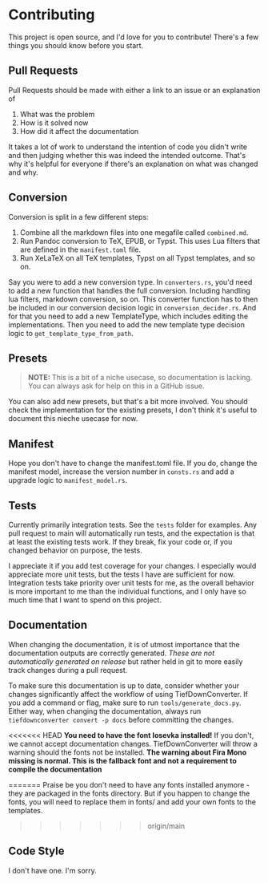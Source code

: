 # Contributing

This project is open source, and I'd love for you to contribute!
There's a few things you should know before you start.

## Pull Requests

Pull Requests should be made with either a link to an issue or an explanation of

1. What was the problem
2. How is it solved now
3. How did it affect the documentation

It takes a lot of work to understand the intention of code you didn't write and
then judging whether this was indeed the intended outcome. That's why it's helpful
for everyone if there's an explanation on what was changed and why.

## Conversion

Conversion is split in a few different steps:

1. Combine all the markdown files into one megafile called `combined.md`.
2. Run Pandoc conversion to TeX, EPUB, or Typst. This uses Lua filters that are
   defined in the `manifest.toml` file.
3. Run XeLaTeX on all TeX templates, Typst on all Typst templates, and so on.

Say you were to add a new conversion type. In `converters.rs`, you'd need to
add a new function that handles the full conversion. Including handling lua filters,
markdown conversion, so on. This converter function has to then be included in our
conversion decision logic in `conversion_decider.rs`. And for that you need to add
a new TemplateType, which includes editing the implementations. Then you need to
add the new template type decision logic to `get_template_type_from_path`.

## Presets

> **NOTE:** This is a bit of a niche usecase, so documentation is lacking. You can
> always ask for help on this in a GitHub issue.

You can also add new presets, but that's a bit more involved. You should check
the implementation for the existing presets, I don't think it's useful to document
this nieche usecase for now.

## Manifest

Hope you don't have to change the manifest.toml file.
If you do, change the manifest model, increase the version number in `consts.rs` and
add a upgrade logic to `manifest_model.rs`.

## Tests

Currently primarily integration tests. See the `tests` folder for examples. Any pull
request to main will automatically run tests, and the expectation is that at least the
existing tests work. If they break, fix your code or, if you changed behavior on purpose, 
the tests.

I appreciate it if you add test coverage for your changes. I especially would
appreciate more unit tests, but the tests I have are sufficient for now.
Integration tests take priority over unit tests for me, as the overall behavior
is more important to me than the individual functions, and I only have so much
time that I want to spend on this project.

## Documentation

When changing the documentation, it is of utmost importance that the documentation outputs
are correctly generated. *These are not automatically generated on release* but rather held 
in git to more easily track changes during a pull request.

To make sure this documentation is up to date, consider whether your changes significantly
affect the workflow of using TiefDownConverter. If you add a command or flag, make sure to
run `tools/generate_docs.py`. Either way, when changing the documentation, always run 
`tiefdownconverter convert -p docs` before committing the changes.

<<<<<<< HEAD
**You need to have the font Iosevka installed!** 
If you don't, we cannot accept documentation changes. TiefDownConverter will 
throw a warning should the fonts not be installed. **The warning about Fira
Mono missing is normal. This is the fallback font and not a requirement
to compile the documentation**

=======
Praise be you don't need to have any fonts installed anymore - they are packaged in the fonts
directory. But if you happen to change the fonts, you will need to replace them in fonts/ and
add your own fonts to the templates.
>>>>>>> origin/main


## Code Style

I don't have one. I'm sorry.
